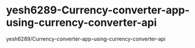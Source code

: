 # yesh6289-Currency-converter-app-using-currency-converter-api
yesh6289/Currency-converter-app-using-currency-converter-api

